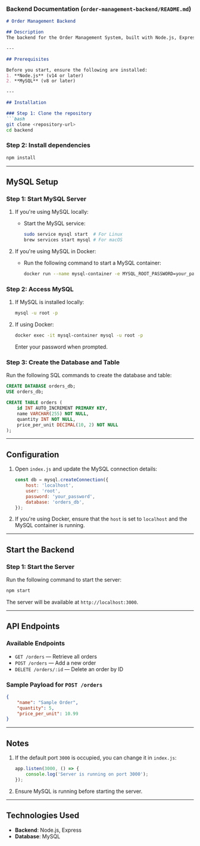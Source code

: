 

### Backend Documentation (`order-management-backend/README.md`)

```markdown
# Order Management Backend

## Description
The backend for the Order Management System, built with Node.js, Express, and MySQL.

---

## Prerequisites

Before you start, ensure the following are installed:
1. **Node.js** (v14 or later)
2. **MySQL** (v8 or later)

---

## Installation

### Step 1: Clone the repository
```bash
git clone <repository-url>
cd backend
```

### Step 2: Install dependencies
```bash
npm install
```

---

## MySQL Setup

### Step 1: Start MySQL Server
1. If you're using MySQL locally:
   - Start the MySQL service:
     ```bash
     sudo service mysql start  # For Linux
     brew services start mysql # For macOS
     ```

2. If you're using MySQL in Docker:
   - Run the following command to start a MySQL container:
     ```bash
     docker run --name mysql-container -e MYSQL_ROOT_PASSWORD=your_password -p 3306:3306 -d mysql:latest
     ```

### Step 2: Access MySQL
1. If MySQL is installed locally:
   ```bash
   mysql -u root -p
   ```
2. If using Docker:
   ```bash
   docker exec -it mysql-container mysql -u root -p
   ```

   Enter your password when prompted.

### Step 3: Create the Database and Table
Run the following SQL commands to create the database and table:
```sql
CREATE DATABASE orders_db;
USE orders_db;

CREATE TABLE orders (
    id INT AUTO_INCREMENT PRIMARY KEY,
    name VARCHAR(255) NOT NULL,
    quantity INT NOT NULL,
    price_per_unit DECIMAL(10, 2) NOT NULL
);
```

---

## Configuration

1. Open `index.js` and update the MySQL connection details:
   ```javascript
   const db = mysql.createConnection({
       host: 'localhost',
       user: 'root',
       password: 'your_password',
       database: 'orders_db',
   });
   ```

2. If you're using Docker, ensure that the `host` is set to `localhost` and the MySQL container is running.

---

## Start the Backend

### Step 1: Start the Server
Run the following command to start the server:
```bash
npm start
```

The server will be available at `http://localhost:3000`.

---

## API Endpoints

### Available Endpoints
- `GET /orders` — Retrieve all orders
- `POST /orders` — Add a new order
- `DELETE /orders/:id` — Delete an order by ID

### Sample Payload for `POST /orders`
```json
{
    "name": "Sample Order",
    "quantity": 5,
    "price_per_unit": 10.99
}
```

---

## Notes

1. If the default port `3000` is occupied, you can change it in `index.js`:
   ```javascript
   app.listen(3000, () => {
       console.log('Server is running on port 3000');
   });
   ```

2. Ensure MySQL is running before starting the server.

---

## Technologies Used

- **Backend**: Node.js, Express
- **Database**: MySQL
